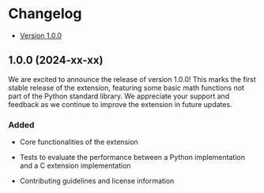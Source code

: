 # Changelog

- [Version 1.0.0](#100-2024-xx-xx)

## 1.0.0 (2024-xx-xx)

We are excited to announce the release of version 1.0.0! This marks the first
stable release of the extension, featuring some basic math functions not part
of the Python standard library. We appreciate your support and feedback as we
continue to improve the extension in future updates.

### Added

- Core functionalities of the extension

- Tests to evaluate the performance between a Python implementation and a C
extension implementation

- Contributing guidelines and license information
